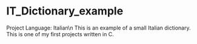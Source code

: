 # IT_Dictionary_example
Project Language: Italian\n
This is an example of a small Italian dictionary. This is one of my first projects written in C.
